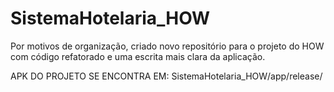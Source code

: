 # SistemaHotelaria_HOW
Por motivos de organização, criado novo repositório para o projeto do HOW com código refatorado e uma escrita mais clara da aplicação.

APK DO PROJETO SE ENCONTRA EM:
SistemaHotelaria_HOW/app/release/
